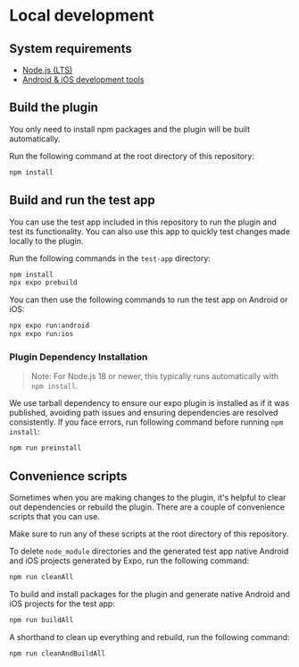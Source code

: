 # Local development

## System requirements

- [Node.js (LTS)](https://nodejs.org/en/)
- [Android & iOS development tools](https://docs.expo.dev/get-started/set-up-your-environment/)

## Build the plugin

You only need to install npm packages and the plugin will be built automatically.

Run the following command at the root directory of this repository:

```bash
npm install
```

## Build and run the test app

You can use the test app included in this repository to run the plugin and test its functionality. You can also use this app to quickly test changes made locally to the plugin.

Run the following commands in the `test-app` directory:

```bash
npm install
npx expo prebuild
```

You can then use the following commands to run the test app on Android or iOS:

```bash
npx expo run:android
npx expo run:ios
```

### Plugin Dependency Installation

> Note: For Node.js 18 or newer, this typically runs automatically with `npm install`.

We use tarball dependency to ensure our expo plugin is installed as if it was published, avoiding path issues and ensuring dependencies are resolved consistently. If you face errors, run following command before running `npm install`:

```bash
npm run preinstall
``` 

## Convenience scripts

Sometimes when you are making changes to the plugin, it's helpful to clear out dependencies or rebuild the plugin. There are a couple of convenience scripts that you can use.

Make sure to run any of these scripts at the root directory of this repository.

To delete `node_module` directories and the generated test app native Android and iOS projects generated by Expo, run the following command:

```bash
npm run cleanAll
```

To build and install packages for the plugin and generate native Android and iOS projects for the test app:

```bash
npm run buildAll
```

A shorthand to clean up everything and rebuild, run the following command:

```bash
npm run cleanAndBuildAll
```
